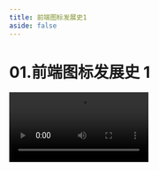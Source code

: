 ```yaml
---
title: 前端图标发展史1
aside: false
---
```


# 01.前端图标发展史 1

<video autoplay src="http://qn.chinavanes.com/icon/01.%E5%89%8D%E7%AB%AF%E5%9B%BE%E6%A0%87%E5%8F%91%E5%B1%95%E5%8F%B21.mp4" controls controlsList="nodownload" width="50%"/>
